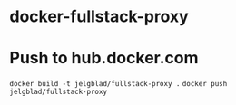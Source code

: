 # docker-fullstack-proxy

# Push to hub.docker.com

`docker build -t jelgblad/fullstack-proxy .`
`docker push jelgblad/fullstack-proxy`